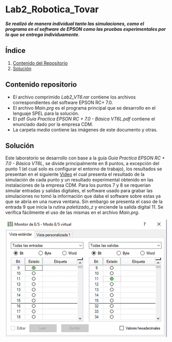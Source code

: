 # Lab2_Robotica_Tovar
***Se realizó de manera individual tanto las simulaciones, como el programa en el software de EPSON como las pruebas experimentales por lo que se entrega individuamente***.

## Índice
1. [Contenido del Repositorio](#contenido-repositorio)
2. [Solución](#solución)

## Contenido repositorio
 - El archivo comprimido _Lab2_VT6.rar_ contiene los archivos correspondientes del software EPSON RC+ 7.0.
 - El archivo _Main.prg_ es el programa principal que se desarrollo en el lenguaje SPEL para la solución.
 - El pdf _Guia Practica EPSON RC + 7.0 - Básica VT6L.pdf_ contiene el enunciado dado por la empresa CDM.
 - La carpeta _media_ contiene las imágenes de este documento y otras.

## Solución
Este laboratorio se desarrollo con base a la guía _Guia Practica EPSON RC + 7.0 - Básica VT6L_, se divide principalmente en 8 puntos, a excepción del punto 1 (el cual solo es configurar el entorno de trabajo), los resultados se presentan en el siguiente [Video](https://youtu.be/-LNeQltDM28) el cual presenta el resultado de la simulación de cada punto y un resultado experimental obtenido en las instalaciones de la empresa CDM. Para los puntos 7 y 8 se requerian simular entradas y salidas digitales, el software usado para grabar las simulaciones no tomó la información que daba el software sobre estas ya que se abría en una nueva ventana. Sin embargo se presenta el caso de la entrada 9 que inicia la rutina _paletizado_z_ y enciende la salida digital 11. Se verifica fácilmente el uso de las mismas en el archivo _Main.prg_.

<p align="center"> <img width="550" alt="workspace" src="media/ES_Digitales.png"> </p>
